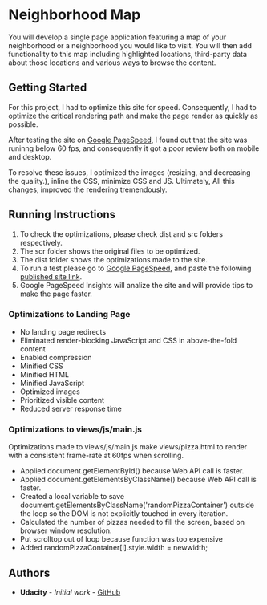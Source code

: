 # Neighborhood Map

You will develop a single page application featuring a map of your neighborhood or a neighborhood you would like to visit. You will then add functionality to this map including highlighted locations, third-party data about those locations and various ways to browse the content.

## Getting Started

For this project, I had to optimize this site for speed. Consequently, I had to optimize the critical rendering path and make the page render as quickly as possible. 

After testing the site on [Google PageSpeed](https://developers.google.com/speed/pagespeed/insights/?url=https%3A%2F%2Flmedinatriana.github.io%2Fwebsite-optimization "Google PageSpeed"), I found out that the site was runinng below 60 fps, and consequently it got a poor review both on mobile and desktop.

To resolve these issues, I optimized the images (resizing, and decreasing the quality.), inline the CSS, minimize CSS and JS. Ultimately, All this changes, improved the rendering tremendously.

## Running Instructions

1. To check the optimizations, please check dist and src folders respectively.
2. The scr folder shows the original files to be optimized.
3. The dist folder shows the optimizations made to the site.
4. To run a test please go to [Google PageSpeed](https://developers.google.com/speed/pagespeed/insights/?url=https%3A%2F%2Flmedinatriana.github.io%2Fwebsite-optimization "Google PageSpeed"), and paste the following [published site link](https://lmedinatriana.github.io/website-optimization/ "Website Optimization Project").
5. Google PageSpeed Insights will analize the site and will provide tips to make the page faster.


### Optimizations to Landing Page

* No landing page redirects
* Eliminated render-blocking JavaScript and CSS in above-the-fold content
* Enabled compression
* Minified CSS
* Minified HTML
* Minified JavaScript
* Optimized images
* Prioritized visible content
* Reduced server response time

### Optimizations to views/js/main.js

Optimizations made to views/js/main.js make views/pizza.html to render with a consistent frame-rate at 60fps when scrolling.

* Applied document.getElementById() because Web API call is faster.
* Applied document.getElementsByClassName() because Web API call is faster.
* Created a local variable to save document.getElementsByClassName('randomPizzaContainer') outside the loop so the DOM is not explicitly touched in every iteration.
* Calculated the number of pizzas needed to fill the screen, based on browser window resolution.
* Put scrolltop out of loop because function was too expensive 
* Added randomPizzaContainer[i].style.width = newwidth;

## Authors

* **Udacity** - *Initial work* - [GitHub](https://github.com/udacity/frontend-nanodegree-mobile-portfolio)


